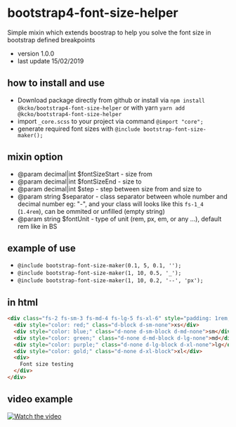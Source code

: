 # bootstrap4-font-size-helper

Simple mixin which extends boostrap to help you  solve the font size in bootstrap defined breakpoints

- version 1.0.0
- last update 15/02/2019

## how to install and use
- Download package directly from github or install via ```npm install @kcko/bootstrap4-font-size-helper``` or with yarn ```yarn add @kcko/bootstrap4-font-size-helper```
- import ```_core.scss``` to your project via command ```@import "core";```
- generate required font sizes with ```@include bootstrap-font-size-maker();```

## mixin option
 * @param decimal|int $fontSizeStart - size from
 * @param decimal|int $fontSizeEnd - size to
 * @param decimal|int $step - step between size from and size to
 * @param string $separator - class separator between whole number  and decimal number eg: "-", and your class will looks like this ```fs-1_4``` (```1.4rem```), can be ommited or unfilled (empty string)
 * @param string $fontUnit - type of unit (rem, px, em, or any ...), default rem like in BS


## example of use
- ```@include bootstrap-font-size-maker(0.1, 5, 0.1, '');```
- ```@include bootstrap-font-size-maker(1, 10, 0.5, '_');```
- ```@include bootstrap-font-size-maker(1, 10, 0.2, '--', 'px');```

## in html
```html
<div class="fs-2 fs-sm-3 fs-md-4 fs-lg-5 fs-xl-6" style="padding: 1rem; margin: 1rem;">
  <div style="color: red;" class="d-block d-sm-none">xs</div>
  <div style="color: blue;" class="d-none d-sm-block d-md-none">sm</div>
  <div style="color: green;" class="d-none d-md-block d-lg-none">md</div>
  <div style="color: purple;" class="d-none d-lg-block d-xl-none">lg</div>
  <div style="color: gold;" class="d-none d-xl-block">xl</div>
  <div>
    Font size testing
  </div>
</div>
```




## video example
[![Watch the video](http://files.rjwebdesign.cz/i2/20190215-145503.png)](http://files.rjwebdesign.cz/f/20190214-170535.mp4)

